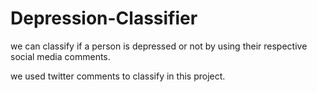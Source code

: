 # Depression-Classifier
we can classify if a person is depressed or not by using their respective social media comments.

we used twitter comments to classify in this project.
